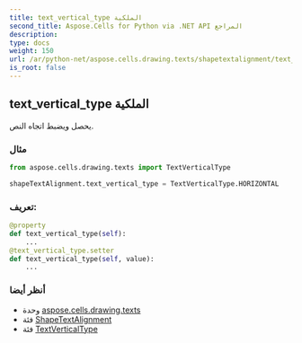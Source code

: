 ```yaml
---
title: text_vertical_type الملكية
second_title: Aspose.Cells for Python via .NET API المراجع
description:
type: docs
weight: 150
url: /ar/python-net/aspose.cells.drawing.texts/shapetextalignment/text_vertical_type/
is_root: false
---
```

##  text_vertical_type الملكية

يحصل ويضبط اتجاه النص.

###  مثال

```python
from aspose.cells.drawing.texts import TextVerticalType

shapeTextAlignment.text_vertical_type = TextVerticalType.HORIZONTAL

```
###  تعريف:
```python
@property
def text_vertical_type(self):
    ...
@text_vertical_type.setter
def text_vertical_type(self, value):
    ...
```

###  أنظر أيضا
* وحدة [aspose.cells.drawing.texts](../../)
* فئة [ShapeTextAlignment](/cells/ar/python-net/aspose.cells.drawing.texts/shapetextalignment)
* فئة [TextVerticalType](/cells/ar/python-net/aspose.cells.drawing.texts/textverticaltype)
